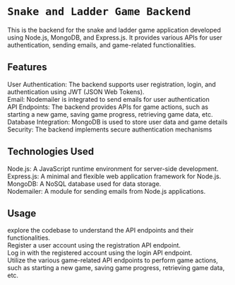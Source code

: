# `Snake and Ladder Game Backend`

This is the backend for the snake and ladder game application developed using Node.js, MongoDB, and Express.js. It provides various APIs for user authentication, sending emails, and game-related functionalities.

## Features

User Authentication: The backend supports user registration, login, and authentication using JWT (JSON Web Tokens). <br/>
Email: Nodemailer is integrated to send emails for user authentication<br/>
API Endpoints: The backend provides APIs for game actions, such as starting a new game, saving game progress, retrieving game data, etc. <br/>
Database Integration: MongoDB is used to store user data and game details <br/>
Security: The backend implements secure authentication mechanisms <br/>

## Technologies Used

Node.js: A JavaScript runtime environment for server-side development. <br/>
Express.js: A minimal and flexible web application framework for Node.js. <br/>
MongoDB: A NoSQL database used for data storage. <br/>
Nodemailer: A module for sending emails from Node.js applications. <br/>

## Usage
explore the codebase to understand the API endpoints and their functionalities. <br/>
Register a user account using the registration API endpoint. <br/>
Log in with the registered account using the login API endpoint. <br/>
Utilize the various game-related API endpoints to perform game actions, such as starting a new game, saving game progress, retrieving game data, etc. <br/>